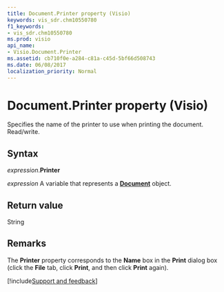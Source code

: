 ```yaml
---
title: Document.Printer property (Visio)
keywords: vis_sdr.chm10550780
f1_keywords:
- vis_sdr.chm10550780
ms.prod: visio
api_name:
- Visio.Document.Printer
ms.assetid: cb710f0e-a284-c81a-c45d-5bf66d508743
ms.date: 06/08/2017
localization_priority: Normal
---
```



# Document.Printer property (Visio)

Specifies the name of the printer to use when printing the document. Read/write.


## Syntax

_expression_.**Printer**

_expression_ A variable that represents a **[Document](Visio.Document.md)** object.


## Return value

String


## Remarks

The **Printer** property corresponds to the **Name** box in the **Print** dialog box (click the **File** tab, click **Print**, and then click **Print** again).

[!include[Support and feedback](~/includes/feedback-boilerplate.md)]